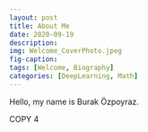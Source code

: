 ```yaml
---
layout: post
title: About Me
date: 2020-09-19
description: 
img: Welcome_CoverPhoto.jpeg
fig-caption: 
tags: [Welcome, Biography]
categories: [DeepLearning, Math]
---
```


Hello, my name is Burak Özpoyraz.

COPY 4